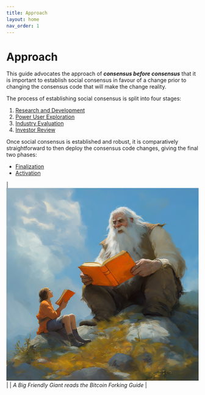 ```yaml
---
title: Approach
layout: home
nav_order: 1
---
```


# Approach

This guide advocates the approach of ***consensus before consensus***
that it is important to establish social consensus in favour of a change
prior to changing the consensus code that will make the change reality.

The process of establishing social consensus is split into four stages:

 1. [Research and Development](research)
 2. [Power User Exploration](power)
 3. [Industry Evaluation](industry)
 4. [Investor Review](investor)

Once social consensus is established and robust, it is comparatively
straightforward to then deploy the consensus code changes, giving the
final two phases:

 * [Finalization](finalization)
 * [Activation](activation)

| ![bfg discussings the bfg](img/bfg.jpg) |
| *A Big Friendly Giant reads the Bitcoin Forking Guide* |
